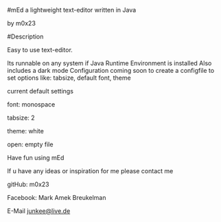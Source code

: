 #mEd
a lightweight text-editor written in Java

by m0x23


#Description

Easy to use text-editor.

Its runnable on any system if Java Runtime Environment is installed
Also includes a dark mode
Configuration coming soon to create a configfile to set options like:
tabsize, default font, theme

current default settings

font: monospace

tabsize: 2

theme: white

open: empty file



Have fun using mEd


If u have any ideas or inspiration for me please contact me


gitHub:
m0x23 


Facebook:
Mark Amek Breukelman


E-Mail
junkee@live.de